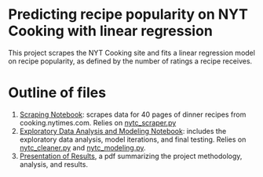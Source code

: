# Predicting recipe popularity on NYT Cooking with linear regression
This project scrapes the NYT Cooking site and fits a linear regression model on recipe popularity, as defined by the number of ratings a recipe receives.

# Outline of files
1. 	[Scraping Notebook](https://github.com/labb0t/nyt-recipe-popularity/blob/master/scraping_notebook.ipynb): scrapes data for 40 pages of dinner recipes from cooking.nytimes.com. Relies on [nytc_scraper.py](https://github.com/labb0t/nyt-recipe-popularity/blob/master/nytc_cleaner.py)
2. [Exploratory Data Analysis and Modeling Notebook](eda_modeling_notebook.ipynb): includes the exploratory data analysis, model iterations, and final testing. Relies on [nytc_cleaner.py](https://github.com/labb0t/nyt-recipe-popularity/blob/master/nytc_cleaner.py) and [nytc_modeling.py](https://github.com/labb0t/nyt-recipe-popularity/blob/master/nytc_modeling.py).
3. [Presentation of Results](https://github.com/labb0t/nyt-recipe-popularity/blob/master/nytcooking_presentation.pdf), a pdf summarizing the project methodology, analysis, and results.
